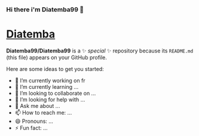 ### Hi there i'm Diatemba99 👋
# [Diatemba](https://github.com/Diatemba99/Diatemba99/blob/main/banner.jpg)


**Diatemba99/Diatemba99** is a ✨ _special_ ✨ repository because its `README.md` (this file) appears on your GitHub profile.

Here are some ideas to get you started:

- 🔭 I’m currently working on fr
- 🌱 I’m currently learning ...
- 👯 I’m looking to collaborate on ...
- 🤔 I’m looking for help with ...
- 💬 Ask me about ...
- 📫 How to reach me: ...
- 😄 Pronouns: ...
- ⚡ Fun fact: ...
